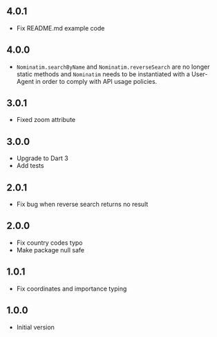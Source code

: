 ## 4.0.1

- Fix README.md example code

## 4.0.0

- `Nominatim.searchByName` and `Nominatim.reverseSearch` are no longer static methods and `Nominatim` needs to be
  instantiated with a User-Agent in order to comply with API usage policies.

## 3.0.1

- Fixed zoom attribute

## 3.0.0

- Upgrade to Dart 3
- Add tests

## 2.0.1

- Fix bug when reverse search returns no result

## 2.0.0

- Fix country codes typo
- Make package null safe

## 1.0.1

- Fix coordinates and importance typing

## 1.0.0

- Initial version
